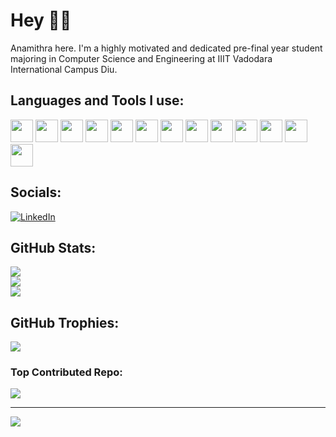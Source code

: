 # Hey 🙋‍♀️
Anamithra here. I'm a highly motivated and dedicated pre-final year student majoring in Computer Science and Engineering at IIIT Vadodara International Campus Diu.

## Languages and Tools I use:
<img style="width:36px" src="https://cdn.jsdelivr.net/gh/devicons/devicon@latest/icons/c/c-original.svg" /> <img style="width:36px" src="https://cdn.jsdelivr.net/gh/devicons/devicon@latest/icons/cplusplus/cplusplus-original.svg" /> <img style="width:36px" src="https://cdn.jsdelivr.net/gh/devicons/devicon@latest/icons/python/python-original.svg" /> <img style="width:36px" width="36px" src="https://cdn.jsdelivr.net/gh/devicons/devicon@latest/icons/html5/html5-original.svg" /> <img style="width:36px" src="https://cdn.jsdelivr.net/gh/devicons/devicon@latest/icons/css3/css3-original.svg" /> <img style="width:36px" src="https://cdn.jsdelivr.net/gh/devicons/devicon@latest/icons/javascript/javascript-original.svg" /> <img style="width:36px" src="https://cdn.jsdelivr.net/gh/devicons/devicon@latest/icons/react/react-original.svg" /> <img style="width:36px" src="https://cdn.jsdelivr.net/gh/devicons/devicon@latest/icons/nodejs/nodejs-original.svg" /> <img style="width:36px" src="https://cdn.jsdelivr.net/gh/devicons/devicon@latest/icons/mysql/mysql-original.svg" /> <img style="width:36px" src="https://cdn.jsdelivr.net/gh/devicons/devicon@latest/icons/numpy/numpy-original.svg" /> <img style="width:36px" src="https://cdn.jsdelivr.net/gh/devicons/devicon@latest/icons/pandas/pandas-original.svg" /> <img style="width:36px" src="https://cdn.jsdelivr.net/gh/devicons/devicon@latest/icons/git/git-original.svg" /> <img style="width:36px" src="https://cdn.jsdelivr.net/gh/devicons/devicon@latest/icons/vscode/vscode-original.svg" />

## Socials:
[![LinkedIn](https://img.shields.io/badge/LinkedIn-%230077B5.svg?logo=linkedin&logoColor=white)](https://linkedin.com/in/www.linkedin.com/in/anamithra-k-853b69232) 
## GitHub Stats:
   ![](https://github-readme-stats.vercel.app/api?username=anamithrak15&theme=tokyonight&hide_border=false&include_all_commits=false&count_private=false)<br/>
   ![](https://github-readme-streak-stats.herokuapp.com/?user=anamithrak15&theme=tokyonight&hide_border=false)<br/>
   ![](https://github-readme-stats.vercel.app/api/top-langs/username=anamithrak15&theme=tokyonight&hide_border=false&include_all_commits=false&count_private=false&layout=compact)

## GitHub Trophies:
![](https://github-profile-trophy.vercel.app/?username=anamithrak15&theme=tokyonight&no-frame=false&no-bg=true&margin-w=4)

### Top Contributed Repo:
![](https://github-contributor-stats.vercel.app/api?username=anamithrak15&limit=5&theme=tokyonight&combine_all_yearly_contributions=true)

---
[![](https://visitcount.itsvg.in/api?id=anamithrak15&icon=0&color=0)](https://visitcount.itsvg.in)


          
          
          
          
          

                    
                    
          
          
          
          
  
